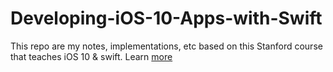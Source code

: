 # Developing-iOS-10-Apps-with-Swift

This repo are my notes, implementations, etc based on this Stanford course that teaches iOS 10 & swift.
Learn [more](https://itunes.apple.com/us/course/developing-ios-10-apps-with-swift/id1198467120)
